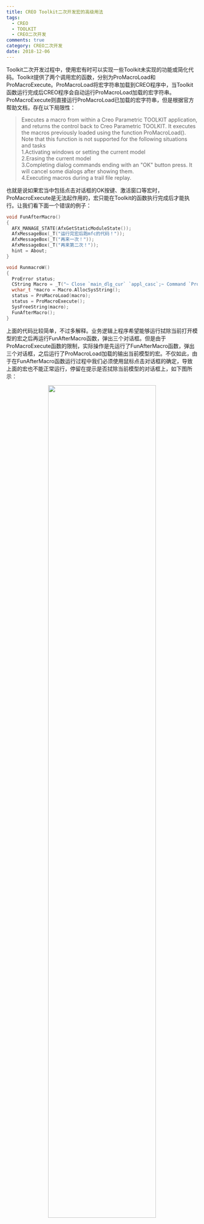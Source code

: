```yaml
---
title: CREO Toolkit二次开发宏的高级用法
tags:
  - CREO
  - TOOLKIT
  - CREO二次开发
comments: true
category: CREO二次开发
date: 2018-12-06
---
```



Toolkit二次开发过程中，使用宏有时可以实现一些Toolkit未实现的功能或简化代码。Toolkit提供了两个调用宏的函数，分别为ProMacroLoad和ProMacroExecute。ProMacroLoad将宏字符串加载到CREO程序中，当Toolkit函数运行完成后CREO程序会自动运行ProMacroLoad加载的宏字符串。ProMacroExecute则直接运行ProMacroLoad已加载的宏字符串，但是根据官方帮助文档，存在以下局限性：

>Executes a macro from within a Creo Parametric TOOLKIT application, and returns the control back to Creo Parametric TOOLKIT. It executes the macros previously loaded using the function ProMacroLoad().  
>Note that this function is not supported for the following situations and tasks  
>1.Activating windows or setting the current model  
>2.Erasing the current model  
>3.Completing dialog commands ending with an "OK" button press. It will cancel some dialogs after showing them.  
>4.Executing macros during a trail file replay.  

也就是说如果宏当中包括点击对话框的OK按键、激活窗口等宏时，ProMacroExecute是无法起作用的，宏只能在Toolkit的函数执行完成后才能执行。让我们看下面一个错误的例子：

```c
void FunAfterMacro()
{
  AFX_MANAGE_STATE(AfxGetStaticModuleState());
  AfxMessageBox(_T("运行完宏后跑mfc的代码！"));
  AfxMessageBox(_T("再来一次！"));
  AfxMessageBox(_T("再来第二次！"));
  hint = About;
}

void RunmacroW()
{
  ProError status;
  CString Macro = _T("~ Close `main_dlg_cur` `appl_casc`;~ Command `ProCmdModelErase` ; ~ Activate `0_std_confirm` `OK`;");
  wchar_t *macro = Macro.AllocSysString();
  status = ProMacroLoad(macro);
  status = ProMacroExecute();
  SysFreeString(macro);
  FunAfterMacro();
}
```

上面的代码比较简单，不过多解释。业务逻辑上程序希望能够运行拭除当前打开模型的宏之后再运行FunAfterMacro函数，弹出三个对话框。但是由于ProMacroExecute函数的限制，实际操作是先运行了FunAfterMacro函数，弹出三个对话框，之后运行了ProMacroLoad加载的输出当前模型的宏。不仅如此，由于在FunAfterMacro函数运行过程中我们必须使用鼠标点击对话框的确定，导致上面的宏也不能正常运行，停留在提示是否拭除当前模型的对话框上，如下图所示：

<div align="center">
    <img src="/img/proe/ToolkitMacro1.gif" style="width:75%" align="center"/>
    <p>图 错误的例子</p>
</div>

针对上述情况，本文给出一种折中的方案，实现复杂宏在程序任意位置运行。

## 1. 基础代码准备

首先新建一个Toolkit工程，添加两个菜单项，一个"Runmacro_Act"用于实现让宏在程序中间运行的功能，一个"About_Act"点击可显示关于对话框。以上都是常规操作，代码较为简单，不详细说明了，直接给出：

```c
ProError ShowDialog(wchar_t *Message)
{
  ProUIMessageButton *buttons;
  ProUIMessageButton user_choice;
  ProArrayAlloc(1, sizeof(ProUIMessageButton), 1, (ProArray *)&buttons);
  buttons[0] = PRO_UI_MESSAGE_OK;
  ProUIMessageDialogDisplay(PROUIMESSAGE_INFO, _T("提示"), Message, buttons, PRO_UI_MESSAGE_OK, &user_choice);
  ProArrayFree((ProArray *)&buttons);
  return PRO_TK_NO_ERROR;
}

void about()
{
  AFX_MANAGE_STATE(AfxGetStaticModuleState());
  ShowDialog(_T("如何在运行完宏后再跑mfc代码。\n访问我的博客获得更多信息：\nhttp://www.hudi.site"));
}

extern "C" int user_initialize()
{
    AFX_MANAGE_STATE(AfxGetStaticModuleState());
    ProError status;
    uiCmdCmdId RunmacroId, RunmacroWId, AboutId;
    status = ProMenubarMenuAdd("Toolkitmacro", "Toolkitmacro", "About", PRO_B_TRUE, MSGFILE);
    status = ProMenubarmenuMenuAdd("Toolkitmacro", "Toolkitmacro", "OneKey", NULL, PRO_B_TRUE, MSGFILE);
    status = ProCmdActionAdd("Runmacro_Act", (uiCmdCmdActFn)runMacro, uiProeImmediate, AccessPart, PRO_B_TRUE, PRO_B_TRUE, &RunmacroId);
    status = ProMenubarmenuPushbuttonAdd("Toolkitmacro", "Runmacro", "Runmacro", "Runmacrotips", NULL, PRO_B_TRUE, RunmacroId, MSGFILE);
    status = ProCmdActionAdd("About_Act", (uiCmdCmdActFn)about, uiProeImmediate, AccessDefault, PRO_B_TRUE, PRO_B_TRUE, &AboutId);
    status = ProMenubarmenuPushbuttonAdd("Toolkitmacro", "About", "About", "Abouttips", NULL, PRO_B_TRUE, AboutId, MSGFILE);
    return PRO_TK_NO_ERROR;
}
```

## 2. 用宏的方式模拟新增菜单的点击

上面我们向Creo增加了两个菜单，尝试录制一下点击"About_Act"菜单的宏，得到如下代码：

```c
~ Command `About_Act`;
```

在Creo程序中测试一下能否用宏的方式模拟点击"About_Act"菜单，代码如下：

```c
status = ProMacroLoad(_T("~ Command `About_Act`;"));
```

经测试结果可行。

再尝试将拭除当前打开模型和点击"About_Act"菜单的宏合并起来，点击"Runmacro_Act"运行，代码如下：

```c
void runMacro()
{
  ProError status;
  CString Macro = _T("~ Close `main_dlg_cur` `appl_casc`;~ Command `ProCmdModelErase` ; ~ Activate `0_std_confirm` `OK`;");
  Macro += _T("~ Command `About_Act`;");
  wchar_t *macro = Macro.AllocSysString();
  status = ProMacroLoad(macro);
  SysFreeString(macro);
}
```

测试结果符合预期。

## 3. 功能实现

下面开始进入真正的功能实现。如上面的例子所示，拭除当前打开模型和点击"About_Act"菜单的宏可以按照正常的先后顺序运行。那么换一个思路，如果将点击"About_Act"菜单的功能函数about中的代码替换为真正需要实现功能FunAfterMacro的代码，那么runMacro函数应该就是依次运行了"拭除当前打开模型"和"FunAfterMacro"函数的功能，满足了我们的业务逻辑。再次做一下测试，思路可行，完全可以实现让宏在代码中间运行，代码仅只是替换，这里不在赘述详细代码了。

但是这样引入了一个新问题，"About_Act"菜单点击的响应功能被替换了，而且单独点击"About_Act"菜单其实只是运行了业务逻辑的后半部分代码，肯定会出现问题。解决办法也很简单，采用一个简单的状态机即可，根据运行情况，当直接点击"About_Act"运行显示关于对话框功能，而如果是点击"Runmacro_Act"菜单后则运行宏时，"About_Act"的功能则为FunAfterMacro函数。

首先定义一个枚举类型，表示"实现业务逻辑功能"和"实现菜单点击功能"。

```c
typedef enum _hint
{
  Fun = 0, //实现业务逻辑功能
  About = 1, //实现菜单点击功能
} HINT;
HINT hint;
```

"About_Act"菜单的响应函数可以根据根据hint的值实现对应的功能，变更如下：

```c
void about()
{
  AFX_MANAGE_STATE(AfxGetStaticModuleState());
  if (hint == Fun)
  {
    FunAfterMacro();
  }
  else
  {
    ShowDialog(_T("如何在运行完宏后再跑mfc代码。\n访问我的博客获得更多信息：\nhttp://www.hudi.site"));
  }
  //这里修改状态
  hint = About;
}
```

**注意：根据业务逻辑，只有在点击"Runmacro_Act"菜单时hint值才能为Fun，一旦点击后hint值必须为About。**

最后"Runmacro_Act"菜单对应的函数runMacro则修改如下：

```c
void runMacro()
{
  ProError status;
  CString Macro = _T("~ Close `main_dlg_cur` `appl_casc`;~ Command `ProCmdModelErase` ; ~ Activate `0_std_confirm` `OK`;");
  Macro += _T("~ Command `About_Act`;");
  wchar_t *macro = Macro.AllocSysString();
  //这里修改状态
  hint = Fun;
  status = ProMacroLoad(macro);
  SysFreeString(macro);
}
```

程序最终运行结果如下图所示：

<div align="center">
    <img src="/img/proe/ToolkitMacro2.gif" style="width:75%" align="center"/>
    <p>图 程序运行实例</p>
</div>

完整代码可在<a href="https://github.com/slacker-HD/creo_toolkit" target="_blank">Github.com</a>下载。代码在VS2010,Creo 2.0 M060 X64下编译通过。
